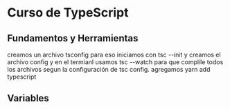# Curso de TypeScript 
## Fundamentos y Herramientas 
creamos un archivo tsconfig
para eso iniciamos con tsc --init y creamos el archivo config
y en el termianl usamos tsc --watch para que complile todos los archivos segun la configuración de tsc config.
agregamos yarn add typescript
## Variables
